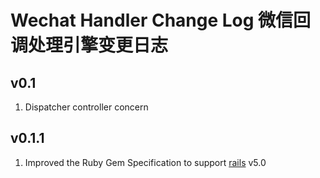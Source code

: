 # Wechat Handler Change Log 微信回调处理引擎变更日志

## v0.1
1. Dispatcher controller concern

## v0.1.1
1. Improved the Ruby Gem Specification to support [rails](https://github.com/rails/rails) v5.0

